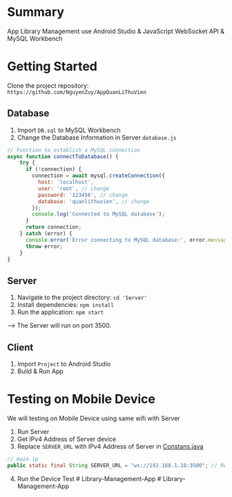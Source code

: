 # Summary

App Library Management use Android Studio & JavaScript WebSocket API & MySQL Workbench

# Getting Started

Clone the project repository: `https://github.com/NguyenZuy/AppQuanLiThuVien`

## Database

1. Import `DB.sql` to MySQL Workbench
2. Change the Database Information in Server `database.js`
   
```javascript
// Function to establish a MySQL connection
async function connectToDatabase() {
    try {
      if (!connection) {
        connection = await mysql.createConnection({
          host: 'localhost',
          user: 'root', // change
          password: '123456', // change
          database: 'quanlithuvien', // change
        });
        console.log('Connected to MySQL database');
      }
      return connection;
    } catch (error) {
      console.error('Error connecting to MySQL database:', error.message);
      throw error;
    }
}
```

## Server

1. Navigate to the project directory: `cd 'Server'`
2. Install dependencies: `npm install`
3. Run the application: `npm start`
   
--> The Server will run on port 3500.

## Client

1. Import `Project` to Android Studio
2. Build & Run App

# Testing on Mobile Device

We will testing on Mobile Device using same wifi with Server

1. Run Server
2. Get IPv4 Address of Server device
3. Replace `SERVER_URL` with IPv4 Address of Server in [Constans.java](Project/app/src/main/java/com/example/project/utils/Constants.java)
```java
// main ip
public static final String SERVER_URL = "ws://192.168.1.18:3500"; // Replace with your server IP or hostname
```
4. Run the Device Test
#   L i b r a r y - M a n a g e m e n t - A p p 
 
 #   L i b r a r y - M a n a g e m e n t - A p p 
 
 
